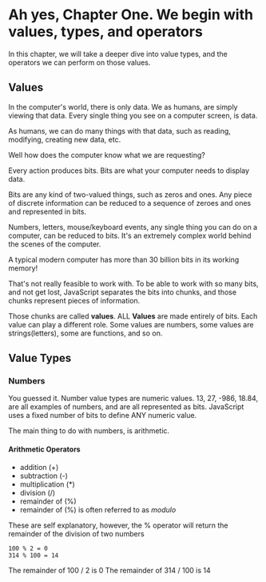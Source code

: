# Ah yes, Chapter One. We begin with values, types, and operators

In this chapter, we will take a deeper dive into value types, and the operators we can perform on those values. 

## Values 

In the computer's world, there is only data. We as humans, are simply viewing that data. Every single thing you see on a computer screen, is data.

As humans, we can do many things with that data, such as reading, modifying, creating new data, etc.

Well how does the computer know what we are requesting?

Every action produces bits. Bits are what your computer needs to display data. 

Bits are any kind of two-valued things, such as zeros and ones. Any piece of discrete information can be reduced to a sequence of zeroes and ones and represented in bits.

Numbers, letters, mouse/keyboard events, any single thing you can do on a computer, can be reduced to bits. It's an extremely complex world behind the scenes of the computer.

A typical modern computer has more than 30 billion bits in its working memory!

That's not really feasible to work with. To be able to work with so many bits, and not get lost, JavaScript separates the bits into chunks, and those chunks represent pieces of information.

Those chunks are called **values**. ALL **Values** are made entirely of bits. Each value can play a different role. Some values are numbers, some values are strings(letters), some are functions, and so on.


## Value Types

### Numbers

You guessed it. Number value types are numeric values. 13, 27, -986, 18.84, are all examples of numbers, and are all represented as bits. JavaScript uses a fixed number of bits to define ANY numeric value.

The main thing to do with numbers, is arithmetic. 

#### Arithmetic Operators

- addition (+)
- subtraction (-)
- multiplication (*)
- division (/)
- remainder of (%) 
- remainder of (%) is often referred to as *modulo*

These are self explanatory, however, the % operator will return the remainder of the division of two numbers
```
100 % 2 = 0
314 % 100 = 14 
```
The remainder of 100 / 2 is 0
The remainder of 314 / 100 is 14